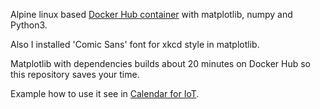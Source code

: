 Alpine linux based [Docker Hub container](https://hub.docker.com/r/masterandrey/docker-matplotlib/) 
with matplotlib, numpy and Python3.

Also I installed 'Comic Sans' font for xkcd style in matplotlib.

Matplotlib with dependencies builds about 20 minutes on Docker Hub so this repository
saves your time.

Example how to use it see in [Calendar for IoT](https://github.com/masterandrey/docker-iot-calendar).
